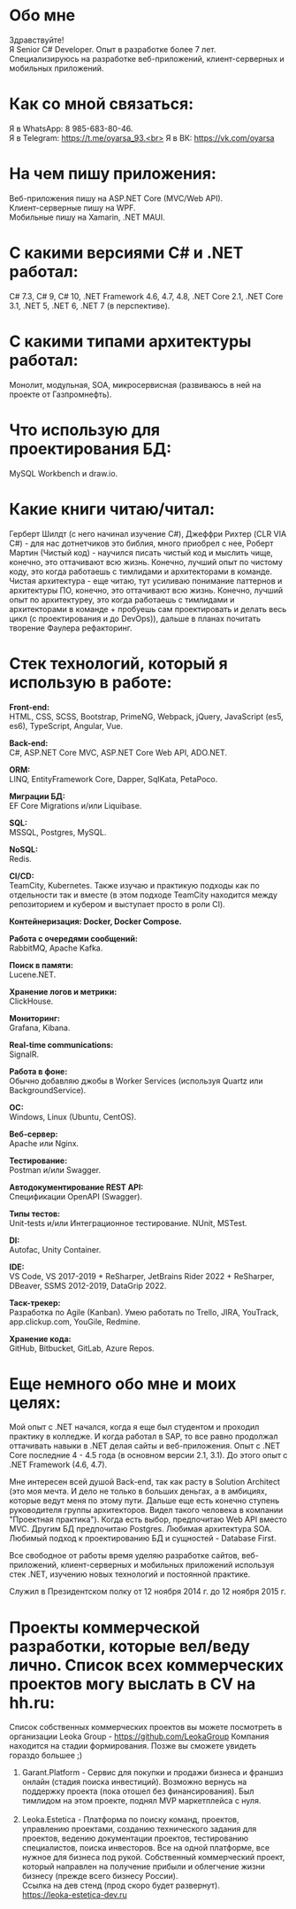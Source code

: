 # Обо мне
Здравствуйте! <br>
Я Senior C# Developer. Опыт в разработке более 7 лет. Специализируюсь на разработке веб-приложений, клиент-серверных и мобильных приложений.

# Как со мной связаться:
Я в WhatsApp: 8 985-683-80-46.<br>
Я в Telegram: https://t.me/oyarsa_93.<br>
Я в ВК: https://vk.com/oyarsa

# На чем пишу приложения:
Веб-приложения пишу на ASP.NET Core (MVC/Web API). <br>
Клиент-серверные пишу на WPF. <br>
Мобильные пишу на Xamarin, .NET MAUI.

# С какими версиями C# и .NET работал:
C# 7.3, C# 9, C# 10, .NET Framework 4.6, 4.7, 4.8, .NET Core 2.1, .NET Core 3.1, .NET 5, .NET 6, .NET 7 (в перспективе).

# С какими типами архитектуры работал:
Монолит, модульная, SOA, микросервисная (развиваюсь в ней на проекте от Газпромнефть).

# Что использую для проектирования БД:
MySQL Workbench и draw.io.

# Какие книги читаю/читал:
Герберт Шилдт (с него начинал изучение C#), Джеффри Рихтер (CLR VIA C#) - для нас дотнетчиков это библия, много приобрел с нее, Роберт Мартин (Чистый код) - научился писать чистый код и мыслить чище, конечно, это оттачивают всю жизнь. Конечно, лучший опыт по чистому коду, это когда работаешь с тимлидами и архитекторами в команде. Чистая архитектура - еще читаю, тут усиливаю понимание паттернов и архитектуры ПО, конечно, это оттачивают всю жизнь. Конечно, лучший опыт по архитектуреу, это когда работаешь с тимлидами и архитекторами в команде + пробуешь сам проектировать и делать весь цикл (с проектирования и до DevOps)), дальше в планах почитать творение Фаулера рефакторинг.

# Стек технологий, который я использую в работе:
<strong>Front-end: </strong> <br>
HTML, CSS, SCSS, Bootstrap, PrimeNG, Webpack, jQuery, JavaScript (es5, es6), TypeScript, Angular, Vue. <br>

<strong>Back-end: </strong> <br>
C#, ASP.NET Core MVC, ASP.NET Core Web API, ADO.NET.

<strong>ORM: </strong> <br>
LINQ, EntityFramework Core, Dapper, SqlKata, PetaPoco.

<strong>Миграции БД: </strong> <br>
EF Core Migrations и/или Liquibase.

<strong>SQL: </strong> <br>
MSSQL, Postgres, MySQL.

<strong>NoSQL: </strong> <br>
Redis.

<strong>CI/CD: </strong> <br>
TeamCity, Kubernetes. Также изучаю и практикую подходы как по отдельности так и вместе (в этом подходе TeamCity находится между репозиторием и кубером и выступает просто в роли CI).

<strong>Контейнеризация: Docker, Docker Compose.</strong> <br>

<strong>Работа с очередями сообщений:</strong> <br>
RabbitMQ, Apache Kafka.

<strong>Поиск в памяти:</strong> <br>
Lucene.NET.

<strong>Хранение логов и метрики:</strong> <br>
ClickHouse.

<strong>Мониторинг:</strong> <br>
Grafana, Kibana.

<strong>Real-time communications:</strong> <br>
SignalR.

<strong>Работа в фоне:</strong> <br>
Обычно добавляю джобы в Worker Services (используя Quartz или BackgroundService).

<strong>OC: </strong> <br>
Windows, Linux (Ubuntu, CentOS).

<strong>Веб-сервер: </strong> <br>
Apache или Nginx.

<strong>Тестирование: </strong> <br>
Postman и/или Swagger.

<strong>Автодокументирование REST API: </strong> <br>
Спецификации OpenAPI (Swagger).

<strong>Типы тестов: </strong> <br>
Unit-tests и/или Интеграционное тестирование. NUnit, MSTest. 

<strong>DI: </strong> <br>
Autofac, Unity Container.

<strong>IDE: </strong> <br>
VS Code, VS 2017-2019 + ReSharper, JetBrains Rider 2022 + ReSharper, DBeaver, SSMS 2012-2019, DataGrip 2022.

<strong>Таск-трекер: </strong> <br>
Разработка по Agile (Kanban). Умею работать по Trello, JIRA, YouTrack, app.clickup.com, YouGile, Redmine.

<strong>Хранение кода: </strong> <br>
GitHub, Bitbucket, GitLab, Azure Repos.

# Еще немного обо мне и моих целях:
Мой опыт с .NET начался, когда я еще был студентом и проходил практику в колледже. И когда работал в SAP, то все равно продолжал оттачивать навыки в .NET делая сайты и веб-приложения.
Опыт с .NET Core последние 4 - 4.5 года (в основном версии 2.1, 3.1). До этого опыт с .NET Framework (4.6, 4.7).

Мне интересен всей душой Back-end, так как расту в Solution Architect (это моя мечта. И дело не только в больших деньгах, а в амбициях, которые ведут меня по этому пути. Дальше еще есть конечно ступень руководителя группы архитекторов. Видел такого человека в компании "Проектная практика"). Когда есть выбор, предпочитаю Web API вместо MVC. Другим БД предпочитаю Postgres. Любимая архитектура SOA. Любимый подход к проектированию БД и сущностей - Database First.

Все свободное от работы время уделяю разработке сайтов, веб-приложений, клиент-серверных и мобильных приложений используя стек .NET, изучению новых технологий и постоянной практике.

Служил в Президентском полку от 12 ноября 2014 г. до 12 ноября 2015 г.

# Проекты коммерческой разработки, которые вел/веду лично. Список всех коммерческих проектов могу выслать в CV на hh.ru:
Список собственных коммерческих проектов вы можете посмотреть в организации Leoka Group - https://github.com/LeokaGroup
Компания находится на стадии формирования. Позже вы сможете увидеть гораздо большее ;)

1. Garant.Platform - Сервис для покупки и продажи бизнеса и франшиз онлайн (стадия поиска инвестиций). Возможно вернусь на поддержку проекта (пока отошел без финансирования). Был тимлидом на этом проекте, поднял MVP маркетплейса с нуля. <br> <br>
2. Leoka.Estetica - Платформа по поиску команд, проектов, управлению проектами, созданию технического задания для проектов, ведению документации проектов, тестированию специалистов, поиска инвесторов. Все на одной платформе, все нужное для бизнеса под рукой. Собственный коммерческий проект, который направлен на получение прибыли и облегчение жизни бизнесу (прежде всего бизнесу России). <br>
Ссылка на дев стенд (прод скоро будет развернут). </br>
https://leoka-estetica-dev.ru
